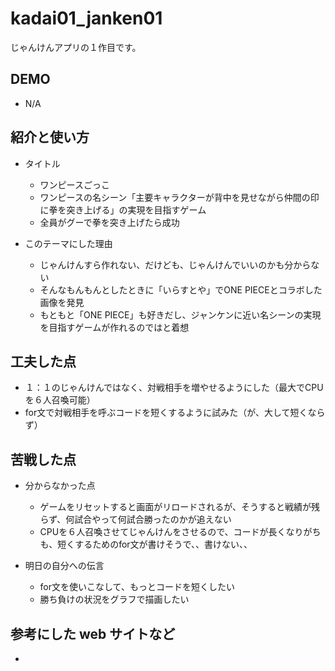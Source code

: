 # kadai01_janken01
じゃんけんアプリの１作目です。

## DEMO

  - N/A

## 紹介と使い方

  - タイトル
    - ワンピースごっこ
    - ワンピースの名シーン「主要キャラクターが背中を見せながら仲間の印に拳を突き上げる」の実現を目指すゲーム
    - 全員がグーで拳を突き上げたら成功

  - このテーマにした理由
    - じゃんけんすら作れない、だけども、じゃんけんでいいのかも分からない
    - そんなもんもんとしたときに「いらすとや」でONE PIECEとコラボした画像を発見
    - もともと「ONE PIECE」も好きだし、ジャンケンに近い名シーンの実現を目指すゲームが作れるのではと着想

## 工夫した点

  - １：１のじゃんけんではなく、対戦相手を増やせるようにした（最大でCPUを６人召喚可能）
  - for文で対戦相手を呼ぶコードを短くするように試みた（が、大して短くならず）

## 苦戦した点

  - 分からなかった点
    - ゲームをリセットすると画面がリロードされるが、そうすると戦績が残らず、何試合やって何試合勝ったのかが追えない
    - CPUを６人召喚させてじゃんけんをさせるので、コードが長くなりがちも、短くするためのfor文が書けそうで、、書けない、、

  - 明日の自分への伝言
    - for文を使いこなして、もっとコードを短くしたい
    - 勝ち負けの状況をグラフで描画したい

## 参考にした web サイトなど

  - 
